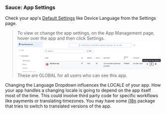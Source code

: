 ### Sauce: App Settings
Check your app's [Default Settings](https://docs.saucelabs.com/mobile-apps/live-testing/live-mobile-app-testing/#default-app-settings) like Device Language from the Settings page. 

>To view or change the app settings, on the App Management page, hover over the app and then click Settings.
>![app-settings-screenshot](../images/app-settings.png) 
>These are GLOBAL for all users who can see this app.

Changing the Language Dropdown influences the LOCALE of your app. How your app handles a changing locale is going to depend on the app itself most of the time. This could involve third party code for specific workflows like payments or translating timezones. You may have some [i18n](https://en.wikipedia.org/wiki/Internationalization_and_localization) package that tries to switch to translated versions of the app.
